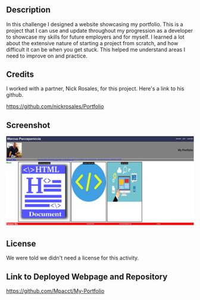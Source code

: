 # <My Portfolio>

## Description

In this challenge I designed a website showcasing my portfolio.  This is a project that I can use and update throughout my progression as a developer to showcase my skills for future employers and for myself.  I learned a lot about the extensive nature of starting a project from scratch, and how difficult it can be when you get stuck.  This helped me understand areas I need to improve on and practice.

## Credits

I worked with a partner, Nick Rosales, for this project.  Here's a link to his github.

https://github.com/nickrosales/Portfolio

## Screenshot

![screenshot of completed page](assets/images/screenshot.png)

## License

We were told we didn't need a license for this activity.

## Link to Deployed Webpage and Repository

https://github.com/Mpacct/My-Portfolio